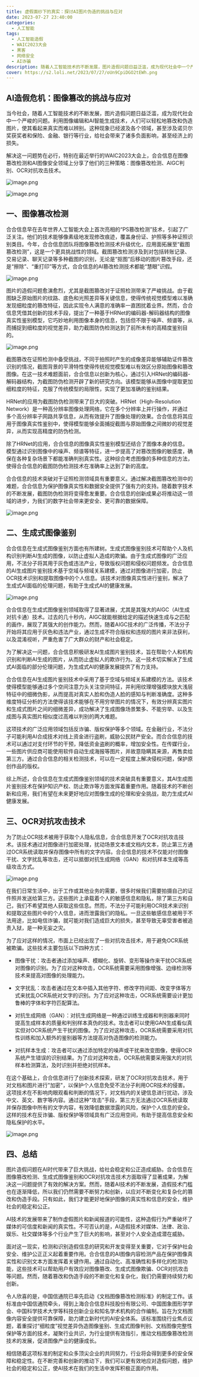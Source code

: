 ```yaml
---
title: 虚假面纱下的真实：探讨AI图片伪造的挑战与应对
date: 2023-07-27 23:40:00
categories:
  - 人工智能
tags:
  - 人工智能造假
  - WAIC2023大会
  - 黑客
  - 网络安全
  - AI诈骗
description: 随着人工智能技术的不断发展，图片造假问题日益泛滥，成为现代社会中一个严峻的问题。利用图像编辑和AI智能生成技术，人们可以轻松地篡改和伪造图片，使其看起来真实而难以辨别。这种现象已经波及各个领域，甚至涉及诺贝尔奖获奖者和保险、金融、银行等行业，给社会带来了诸多负面影响，甚至经济上的损失
cover: https://s2.loli.net/2023/07/27/oUn9CpiDGO2tEWh.png
---
```


## AI造假危机：图像篡改的挑战与应对

当今社会，随着人工智能技术的不断发展，图片造假问题日益泛滥，成为现代社会中一个严峻的问题。利用图像编辑和AI智能生成技术，人们可以轻松地篡改和伪造图片，使其看起来真实而难以辨别。这种现象已经波及各个领域，甚至涉及诺贝尔奖获奖者和保险、金融、银行等行业，给社会带来了诸多负面影响，甚至经济上的损失。

解决这一问题势在必行，特别在最近举行的WAIC2023大会上，合合信息在图像篡改检测和AI图像安全领域上分享了他们的三种策略：图像篡改检测、AIGC判别、OCR对抗攻击技术。

![image.png](https://s2.loli.net/2023/07/27/jLRAbcUgt8kIZXB.png)

![image.png](https://s2.loli.net/2023/07/27/ouht9BVeIk6fLlE.png)

## 一、图像篡改检测

合合信息早在去年世界人工智能大会上首次亮相的“PS篡改检测”技术，引起了广泛关注。他们的技术能够像素级地发现修改痕迹，覆盖身份证、护照等多种证照识别类目。今年，合合信息团队将图像篡改检测技术升级优化，应用面拓展至“截图篡改检测”，这是一个更具挑战性的领域。截图篡改检测涉及到对包括转账记录、交易记录、聊天记录等多种截图的识别，无论是“抠图”后移动的图片篡改手段，还是“擦除”、“重打印”等方式，合合信息的AI篡改检测技术都能“慧眼”识假。

![image.png](https://s2.loli.net/2023/07/27/RqYPGlSB4eVtWXT.png)

图片的造假问题愈演愈烈，尤其是截图篡改对于证照检测带来了严峻挑战。由于截图缺乏原始图片的纹路、底色和光照差异等关键信息，使得传统视觉模型难以准确发现细粒度的篡改特征，因此实现令人满意的准确率一直困扰着业界。然而，合合信息凭借其创新的技术手段，提出了一种基于HRNet的编码器-解码器结构的图像真实性鉴别模型，它巧妙地利用图像本身的信息，包括但不限于噪声、频谱等，从而捕捉到细粒度的视觉差异，助力截图防伪检测达到了前所未有的高精度鉴别目的。

![image.png](https://s2.loli.net/2023/07/27/VWNtJ7mnYZBkiEr.png)

截图篡改在证照检测中备受挑战，不同于拍照时产生的成像差异能够辅助证件篡改识别的情况，截图背景的平滑特性使得传统视觉模型难以有效区分原始图像和篡改图像。在这一技术难题面前，合合信息以创新为核心，通过引入HRNet的编码器-解码器结构，为截图防伪检测开辟了新的研究方向。该模型能够从图像中提取更加细粒度的特征，克服了传统模型的局限性，实现了更加准确的鉴别结果。

HRNet的应用为截图防伪检测带来了巨大的突破。HRNet（High-Resolution Network）是一种高分辨率图像处理网络，它在多个分辨率上并行操作，并通过多个高分辨率子网路共享信息，从而有效提升了图像处理的效果。合合信息将其应用于图像真实性鉴别中，使得模型能够全面捕捉截图与原始图像之间微妙的视觉差异，从而实现高精度的防伪检测。

除了HRNet的应用，合合信息的图像真实性鉴别模型还结合了图像本身的信息。模型通过识别图像中的噪声、频谱等特征，进一步提高了对篡改图像的敏感度，确保在各种复杂场景下都能准确判别真实性。这种综合考虑图像的多种信息的方法，使得合合信息的截图防伪检测技术在准确率上达到了新的高度。

合合信息的技术突破对于证照检测领域具有重要意义。通过解决截图篡改检测中的难题，合合信息为保护图像真实性和数据安全提供了强有力的支持。随着数字技术的不断发展，截图防伪检测将变得愈发重要。合合信息的创新成果必将推动这一领域的进步，为我们的数字社会带来更安全、更可靠的数据保障。

![image.png](https://s2.loli.net/2023/07/27/RDQtFPWsiuT7ShU.png)

## 二、生成式图像鉴别
合合信息在生成式图像鉴别方面也有所建树。生成式图像鉴别技术可帮助个人及机构识别判断AI生成的图像，以防止虚拟人造成的欺骗。由于生成式图像的广泛应用，不法分子将其用于灰色或违法产业，导致版权问题和侵权问题频发。合合信息的AI生成图片鉴别技术基于空域与频域关系建模，通过对图像进行加密，防止OCR技术识别和提取图像中的个人信息。该技术对图像真实性进行鉴别，解决了生成式AI面临的伦理问题，有助于生成式AI的健康发展。

![image.png](https://s2.loli.net/2023/07/27/jwkdzr3APHeWgSf.png)

合合信息在生成式图像鉴别领域取得了显著进展，尤其是其强大的AIGC（AI生成对抗卡通）技术。过去的几十秒内，AIGC就能根据给定的描述快速生成与之匹配的画作，展现了其强大的创作能力。然而，随着AIGC技术的广泛传播，不法分子开始将其应用于灰色和违法产业，通过生成不符合版权和违规的图片来非法获利，以及混淆视听，严重危害了广大群众的财产和社会稳定。

为了解决这一问题，合合信息积极研发AI生成图片鉴别技术，旨在帮助个人和机构识别和判断AI生成的图片，从而防止虚拟人的欺诈行为。这一技术切实解决了生成式AI面临的部分伦理问题，为生成式AI的健康发展提供了有力支持。

合合信息在AI生成图片鉴别技术中采用了基于空域与频域关系建模的方法。该技术使得模型能够通过多个空间注意力头关注空间特征，并利用纹理增强模块放大浅层特征中的细微伪影，从而提高对真实人脸和伪造人脸的感知与判断准确度。这种多维度特征分析的方法使得该技术能够在不用穷举图片的情况下，有效分辨真实图片和生成式图片之间的细微差异，成功解决了生成图像场景繁多、不能穷举、以及生成图与真实图片相似度过高难以判别的两大难题。

这项技术的广泛应用领域包括反诈骗、版权保护等多个领域。在金融行业，不法分子可能利用AI合成技术对线上资金进行盗刷，威胁公民财产安全。而合合信息的技术可以通过对支付环节的干预，降低资金盗刷的概率，增加安全性。在传媒行业，一些图片供应商可能使用软件自动生成海报等图片，并故意隐瞒其来源，再售卖给第三方。通过合合信息的相关检测技术，可以在一定程度上解决侵权问题，保护原创作品的版权。

综上所述，合合信息在生成式图像鉴别领域的技术突破具有重要意义，其AI生成图片鉴别技术在保护知识产权、防止欺诈等方面发挥着重要作用。随着技术的不断创新和应用，我们有望在未来更好地应对图像生成的伦理和安全挑战，助力生成式AI健康发展。

## 三、OCR对抗攻击技术
为了防止OCR技术被用于获取个人隐私信息，合合信息开发了OCR对抗攻击技术。该技术通过对图像进行加密处理，扰动场景文本或文档内文本，防止第三方通过OCR系统读取并保存图像中所有的文字内容。合合信息的技术不仅能对付图像干扰、文字扰乱等攻击，还可以抵御对抗生成网络（GAN）和对抗样本生成等高级攻击方式。

![image.png](https://s2.loli.net/2023/07/27/uSlGo97UAmqvcs4.png)

在我们日常生活中，出于工作或其他业务的需要，很多时候我们需要拍摄自己的证件照并发送给第三方。这些图片上承载着个人的敏感信息和隐私，除了第三方和自己，我们不希望其他人获取这些信息。然而，不法分子可能利用OCR技术来识别和提取这些图片中的个人信息，进而泄露我们的隐私。一旦这些敏感信息被用于不法用途，比如电信诈骗，就可能对我们造成巨大的损失，甚至导致无辜受害者被追责入狱，是一种无妄之灾。

为了应对这样的情况，市面上已经出现了一些对抗攻击技术，用于避免OCR系统被欺骗。这些技术主要包括以下四种方式：

- 图像干扰：攻击者通过添加噪声、模糊化、旋转、变形等操作来干扰OCR系统对图像的识别。为了应对这种攻击，OCR系统需要采用图像增强、边缘检测等技术来提高对图像的处理能力。

- 文字扰乱：攻击者通过在文本中插入其他字符、修改字符间距、改变字体等方式来扰乱OCR系统对文字的识别。为了应对这种攻击，OCR系统需要设计更加鲁棒的字体和字符匹配算法。

- 对抗生成网络（GAN）：对抗生成网络是一种通过训练生成器和判别器来同时提高生成样本的质量和判别样本真伪的技术。攻击者可以使用GAN生成看似真实但对OCR系统产生干扰的图像。为了应对这种攻击，OCR系统需要采用对抗性训练和加入额外的鉴别器等方法提高对伪造图像的检测能力。

- 对抗样本生成：攻击者可以通过添加特定的噪声或干扰来改变图像，使得OCR系统产生错误的识别结果。为了应对这种攻击，OCR系统需要采用强大的对抗样本检测算法，及时识别并拒绝对抗样本。

在这个基础上，合合信息进行了创新技术探索，研发了OCR对抗攻击技术，用于对文档和图片进行"加密"，以保护个人信息免受不法分子利用OCR技术的侵害。这项技术在不影响肉眼观看和判断的情况下，对文档内的关键信息进行扰动，涉及中文、英文、数字等内容。通过这种"攻击"手段，第三方无法通过OCR系统读取并保存图像中所有的文字内容，有效降低数据泄露的风险，保护个人信息的安全。这样的技术在反诈骗、版权保护等领域具有广泛应用空间，有助于提高信息安全和隐私保护的水平。

![image.png](https://s2.loli.net/2023/07/27/Tvp9KhJZDod3uQE.png)

## 四、总结
图片造假问题在AI时代带来了巨大挑战，给社会稳定和公正造成威胁。合合信息在图像篡改检测、生成式图像鉴别和OCR对抗攻击技术方面取得了显著成果，为解决这一问题提供了有效的解决方案。然而，随着AI技术的不断发展，造假技术门槛也在逐渐降低，所以我们仍然需要不断努力和创新，以应对不断变化和复杂化的篡改和伪造手段。只有如此，我们才能更好地保护图像的真实性和信息的安全，维护社会的稳定和公正。

AI技术的发展带来了制作虚假图片和新闻报道的可能性，这种造假行为严重破坏了媒体的可信度和新闻的真实性。不可否认的是，AI造假技术对媒体、法律、政治、娱乐、社交媒体等多个行业产生了巨大的影响，甚至对个人安全造成潜在威胁。

面对这一现实，检测和识别造假信息的研究和开发变得至关重要，它对于保护社会安全、维护公正正义起着重要作用。合合信息的AI图像内容检测产品在保护图像真实性和识别文本方面发挥着关键作用。通过自动化、高准确性和多样化的检测功能，这些技术可以帮助用户有效应对图像篡改、生成式图像欺骗、OCR对抗攻击等问题。然而，随着篡改和伪造手段的不断变化和复杂化，我们仍需要持续努力和创新。

令人欣喜的是，中国信通院已率先启动《文档图像篡改检测标准》的制定工作。该标准由中国信通院牵头，得到上海合合信息科技股份有限公司、中国图象图形学学会、中国科学技术大学等科技创新企业和知名学术机构的合作编制。旨在为文档图像内容安全提供可靠保障，助力建立新时代的AI安全体系。该标准围绕行业焦点议题，着重探讨“细粒度”视觉差异伪造图像鉴别、生成式图像判别、文档图像完整性保护等方面的技术，凝聚行业共识，为行业提供有效指引，推动文档图像篡改检测技术的发展，促进图像产业的健康成长。

相信随着这项标准的制定和众多顶尖企业的共同努力，行业将会得到更多的安全保障和稳定性。在不断完善和创新的推动下，我们可以更有效地应对造假问题，维护社会的稳定和公正，使AI技术在我们的生活中发挥积极正面的作用。
